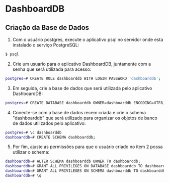 # DashboardDB

## Criação da Base de Dados

1. Com o usuário postgres, execute o aplicativo psql no servidor onde esta instalado o serviço PostgreSQL:
```Bash
$ psql
```
2. Crie um usuario para o aplicativo DashboardDB, juntamente com a senha que será utilizada para acesso:
```Bash
postgres=# CREATE ROLE dashboarddb WITH LOGIN PASSWORD 'dashboarddb';
```
3. Em seguida, crie a base de dados que será utilizada pelo aplicativo DashboardDB:
```Bash
postgres=# CREATE DATABASE dashboarddb OWNER=dashboarddb ENCODING=UTF8;
```
4. Conecte-se com a base de dados recem criada e crie o schema "dashboarddb" que será utilizado para organizar os objetos de banco de dados utilizados pelo aplicativo:
```Bash
postgres=# \c dashboarddb
dashboarddb=# CREATE SCHEMA dashboarddb;
```
5. Por fim, ajuste as permissões para que o usuário criado no item 2 possa utilizar o schema:
```Bash
dashboarddb=# ALTER SCHEMA dashboarddb OWNER TO dashboarddb;
dashboarddb=# GRANT ALL PRIVILEGES ON DATABASE dashboarddb TO dashboarddb;
dashboarddb=# GRANT ALL PRIVILEGES ON SCHEMA dashboarddb TO dashboarddb;
dashboarddb=# \q
```
